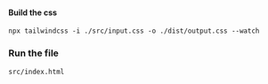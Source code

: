 #### Build the css
`npx tailwindcss -i ./src/input.css -o ./dist/output.css --watch`

### Run the file
`src/index.html`
